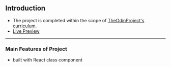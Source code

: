 ## Introduction
- The project is completed within the scope of [TheOdinProject's curriculum](https://www.theodinproject.com/lessons/node-path-javascript-cv-application). 
- [Live Preview](https://talipakcelik.github.io/cv-application/)

---
### Main Features of Project
- built with React class component

